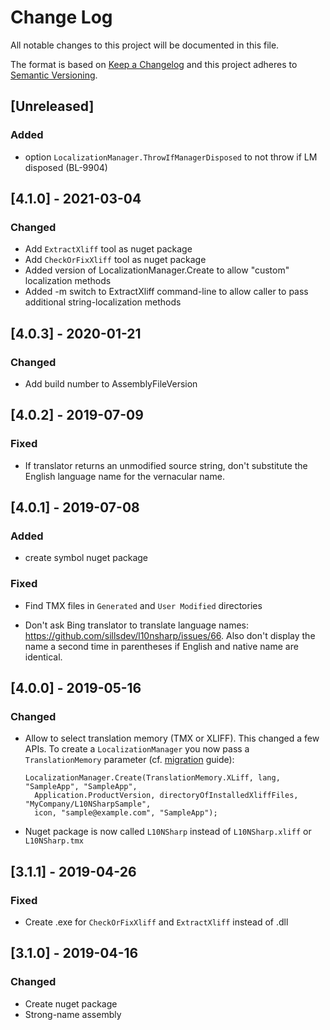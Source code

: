 # Change Log

All notable changes to this project will be documented in this file.

The format is based on [Keep a Changelog](http://keepachangelog.com/)
and this project adheres to [Semantic Versioning](http://semver.org/).

<!-- Available types of changes:
### Added
### Changed
### Fixed
### Deprecated
### Removed
### Security
-->

## [Unreleased]

### Added

- option `LocalizationManager.ThrowIfManagerDisposed` to not throw if LM disposed (BL-9904)

## [4.1.0] - 2021-03-04

### Changed

- Add `ExtractXliff` tool as nuget package
- Add `CheckOrFixXliff` tool as nuget package
- Added version of LocalizationManager.Create to allow "custom" localization methods
- Added -m switch to ExtractXliff command-line to allow caller to pass additional string-localization methods

## [4.0.3] - 2020-01-21

### Changed

- Add build number to AssemblyFileVersion

## [4.0.2] - 2019-07-09

### Fixed

- If translator returns an unmodified source string, don't substitute the English language name for the vernacular name.

## [4.0.1] - 2019-07-08

### Added

- create symbol nuget package

### Fixed

- Find TMX files in `Generated` and `User Modified` directories

- Don't ask Bing translator to translate language names: https://github.com/sillsdev/l10nsharp/issues/66.
  Also don't display the name a second time in parentheses if English and native name are identical.

## [4.0.0] - 2019-05-16

### Changed

- Allow to select translation memory (TMX or XLIFF). This changed a few APIs.
  To create a `LocalizationManager` you now pass a `TranslationMemory` parameter
  (cf. [migration](https://github.com/sillsdev/l10nsharp/wiki/Migration) guide):

      LocalizationManager.Create(TranslationMemory.XLiff, lang, "SampleApp", "SampleApp",
        Application.ProductVersion, directoryOfInstalledXliffFiles, "MyCompany/L10NSharpSample",
        icon, "sample@example.com", "SampleApp");

- Nuget package is now called `L10NSharp` instead of `L10NSharp.xliff` or `L10NSharp.tmx`

## [3.1.1] - 2019-04-26

### Fixed

- Create .exe for `CheckOrFixXliff` and `ExtractXliff` instead of .dll

## [3.1.0] - 2019-04-16

### Changed

- Create nuget package
- Strong-name assembly
